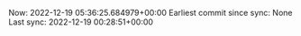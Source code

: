 Now: 2022-12-19 05:36:25.684979+00:00 Earliest commit since sync: None Last sync: 2022-12-19 00:28:51+00:00
